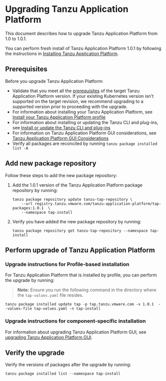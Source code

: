 # Upgrading Tanzu Application Platform

This document describes how to upgrade Tanzu Application Platform from 1.0 to 1.0.1.

You can perform fresh install of Tanzu Application Platform 1.0.1 by following the instructions in [Installing Tanzu Application Platform](install-intro.md).

## <a id='prereqs'></a> Prerequisites

Before you upgrade Tanzu Application Platform:

- Validate that you meet all the [prerequisites](./prerequisites.md) of the target Tanzu Application Platform version. If your existing Kubernetes version isn't supported on the target revision, we recommend upgrading to a supported version prior to proceeding with the upgrade.
- For information about installing your Tanzu Application Platform, see [Install your Tanzu Application Platform profile](install.md#install-profile)
- For information about installing or updating the Tanzu CLI and plug-ins, see [Install or update the Tanzu CLI and plug-ins](install-tanzu-cli.md#cli-and-plugin)
- For information on Tanzu Application Platform GUI considerations, see [Tanzu Application Platform GUI Considerations](tap-gui/upgrades.md#considerations)
- Verify all packages are reconciled by running `tanzu package installed list -A`

## <a id="add-new-package-repo"></a> Add new package repository

Follow these steps to add the new package repository:

1. Add the 1.0.1 version of the Tanzu Application Platform package repository by running:

    ```
    tanzu package repository update tanzu-tap-repository \
        --url registry.tanzu.vmware.com/tanzu-application-platform/tap-packages:1.0.1  \
        --namespace tap-install
    ```

2. Verify you have added the new package repository by running:

    ```
    tanzu package repository get tanzu-tap-repository --namespace tap-install
    ```

## <a id="upgrade-tap"></a> Perform upgrade of Tanzu Application Platform

### <a id="profile-based-instruct"></a> Upgrade instructions for Profile-based installation

For Tanzu Application Platform that is installed by profile, you can perform the upgrade by running:

>**Note:** Ensure you run the following command in the directory where the `tap-values.yaml` file resides.

```
tanzu package installed update tap -p tap.tanzu.vmware.com -v 1.0.1  --values-file tap-values.yaml -n tap-install
```

### <a id="comp-specific-instruct"></a> Upgrade instructions for component-specific installation

For information about upgrading Tanzu Application Platform GUI, see [upgrading Tanzu Application Platform GUI](tap-gui/upgrades.html).

## <a id="verify"></a> Verify the upgrade

Verify the versions of packages after the upgrade by running:

```
tanzu package installed list --namespace tap-install
```
